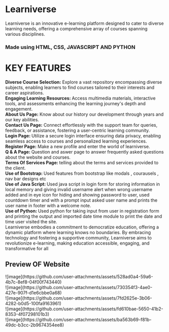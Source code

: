 # Learniverse
Learniverse is an innovative e-learning platform designed to cater to diverse learning needs,  offering a comprehensive array of courses spanning various disciplines. <br>
<h3> Made using HTML, CSS, JAVASCRIPT AND PYTHON </h3>
<h1>KEY FEATURES </h1> 
<b> Diverse Course Selection:</b> Explore a vast repository encompassing diverse subjects, 
enabling learners to find courses tailored to their interests and career aspirations.<br>
<b>Engaging Learning Resources: </b> Access multimedia materials, interactive tools, and 
assessments enhancing the learning journey's depth and engagement.<br>
<b> About Us Page:</b> Know about our history our development through years and our key 
abilities.<br>
<b> Contact Us Page:</b> Connect effortlessly with the support team for queries, feedback, or 
assistance, fostering a user-centric learning community.<br>
<b>Login Page: </b> Utilize a secure login interface ensuring data privacy, enabling seamless access 
to courses and personalized learning experiences.<br>
<b> Register Page:</b> Make a new profile and enter the world of learniverse.<br>
<b>Q & A Page: </b> Question and aswer page to answer frequently asked questions about the 
website and courses.<br>
<b>Terms Of Services Page: </b> telling about the terms and services provided to the client.<br>
<b>Use of Bootstrap: </b> Used features from bootstrap like modals , courausels , nav bar designs etc<br>
<b>Use of Java Script: </b> Used java script in login form for storing information in local memory 
and giving invalid username alert when wrong username added and in eye icon for hiding and 
showing password to user, used countdown timer and with a prompt input asked user name 
and prints the user name in footer with a welcome note.<br>
<b>Use of Python: </b> Used python for taking input from user in registration form and printing the 
output and imported date time module to print the date and time user visited the site.<br>
Learniverse embodies a commitment to democratize education, offering a dynamic platform 
where learning knows no boundaries. By embracing technology and fostering a supportive 
community, Learniverse aims to revolutionize e-learning, making education accessible, 
engaging, and transformative for all

<h2> Preview OF Website</h2>
![image](https://github.com/user-attachments/assets/528ad0a4-59a6-4b7c-8ef8-04f00f743440) <br>
![image](https://github.com/user-attachments/assets/730354f3-4ae0-427e-907f-d1e6cbbe0a68)<br>
![image](https://github.com/user-attachments/assets/7fd2625e-3b06-4282-b0d5-100fa9163961)<br>
![image](https://github.com/user-attachments/assets/fd610bae-5650-41b2-8353-4f07298101b3)<br>
![image](https://github.com/user-attachments/assets/ba563b69-f81b-49dc-b3cc-2b9674354ee8)


